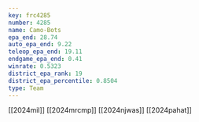 ```yaml
---
key: frc4285
number: 4285
name: Camo-Bots
epa_end: 28.74
auto_epa_end: 9.22
teleop_epa_end: 19.11
endgame_epa_end: 0.41
winrate: 0.5323
district_epa_rank: 19
district_epa_percentile: 0.8504
type: Team
---
```

[[2024mil]]
[[2024mrcmp]]
[[2024njwas]]
[[2024pahat]]
